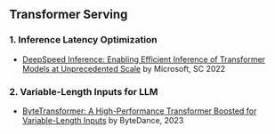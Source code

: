 ## Transformer Serving

### 1. Inference Latency Optimization

- [DeepSpeed Inference: Enabling Efficient Inference of Transformer Models at Unprecedented Scale](http://arxiv.org/abs/2207.00032) by Microsoft, SC 2022

### 2. Variable-Length Inputs for LLM

- [ByteTransformer: A High-Performance Transformer Boosted for Variable-Length Inputs](http://arxiv.org/abs/2210.03052) by ByteDance, 2023

